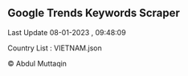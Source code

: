 

## Google Trends Keywords Scraper 
 
Last Update 08-01-2023 , 09:48:09

Country List :
VIETNAM.json



© Abdul Muttaqin 

